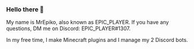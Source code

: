 ### Hello there 👀

My name is MrEpiko, also known as EPIC_PLAYER. If you have any questions, DM me on Discord: EPIC_PLAYER#1307.

In my free time, I make Minecraft plugins and I manage my 2 Discord bots. 

